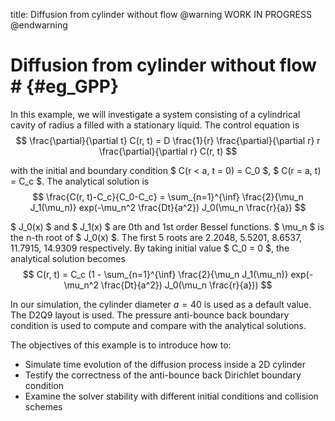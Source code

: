 title: Diffusion from cylinder without flow
@warning WORK IN PROGRESS @endwarning

# Diffusion from cylinder without flow # {#eg_GPP}

In this example, we will investigate a system consisting of a cylindrical
cavity of radius a filled with a stationary liquid.
The control equation is
$$
      \frac{\partial}{\partial t} C(r, t) = D \frac{1}{r} \frac{\partial}{\partial r}
       r \frac{\partial}{\partial r} C(r, t)
$$

  with the initial and boundary condition $ C(r < a, t = 0) = C_0 $,
  $ C(r = a, t) = C_c $. The analytical solution is
$$
      \frac{C(r, t)-C_c}{C_0-C_c} = \sum_{n=1}^{\inf} \frac{2}{\mu_n J_1(\mu_n)}
      exp(-\mu_n^2 \frac{Dt}{a^2}) J_0(\mu_n \frac{r}{a})
$$

  $ J_0(x) $ and $ J_1(x) $ are 0th and 1st order Bessel functions. $ \mu_n $ is the
  n-th root of $ J_0(x) $. The first 5 roots are 2.2048, 5.5201, 8.6537, 11.7915,
  14.9309 respectively. By taking initial value $ C_0 = 0 $, the analytical solution becomes
$$
      C(r, t) = C_c (1 - \sum_{n=1}^{\inf} \frac{2}{\mu_n J_1(\mu_n)}
      exp(-\mu_n^2 \frac{Dt}{a^2}) J_0(\mu_n \frac{r}{a}))
$$

In our simulation, the cylinder diameter $a=40$ is used as a default value. The D2Q9 layout is used.
The pressure anti-bounce back boundary condition is used to compute and compare with the
analytical solutions.

The objectives of this example is to introduce how to:
* Simulate time evolution of the diffusion process inside a 2D cylinder
* Testify the correctness of the anti-bounce back Dirichlet boundary condition
* Examine the solver stability with different initial conditions and collision schemes

